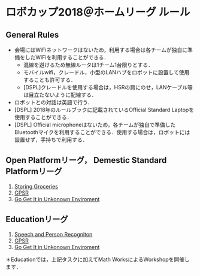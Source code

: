# ロボカップ2018＠ホームリーグ ルール

## General Rules

- 会場にはWiFiネットワークはないため，利用する場合は各チームが独自に準備をしたWiFiを利用することができる．
  - 混線を避けるため無線ルータは1チーム1台限りとする．
  - モバイルwifi，クレードル，小型のLANハブをロボットに設置して使用することも許可する．
  - [DSPL]クレードルを使用する場合は，HSRの肩にのせ，LANケーブル等は目立たないように配線する．
- ロボットとの対話は英語で行う．
- [DSPL] 2018年のルールブックに記載されているOfficial Standard Laptopを使用することができる．
- [DSPL] Official microphoneはないため，各チームが独自で準備したBluetoothマイクを利用することができる．使用する場合は，ロボットには設置せず，手持ちで利用する．


## Open Platformリーグ， Demestic Standard Platformリーグ
1. [Storing Groceries](sg.md)
2. [GPSR](gpsr.md)
3. [Go Get It in Unkonown Enviroment](gogetit.md)

## Educationリーグ
1. [Speech and Person Recogniton](spr.md)
2. [GPSR](gpsr.md)
3. [Go Get It in Unkonown Enviroment](gogetit.md)

＊Educationでは，上記タスクに加えてMath WorksによるWorkshopを開催します．

